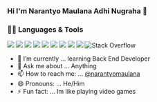 ### Hi I'm Narantyo Maulana Adhi Nugraha 👋
### 👩‍💻 Languages & Tools
<img src="https://img.shields.io/badge/Java%20-%23E00033.svg?&style=for-the-badge&logo=java&logoColor=white">   <img src="https://img.shields.io/badge/c++%20-%2300599C.svg?&style=for-the-badge&logo=c%2B%2B&logoColor=white"> <img src="https://img.shields.io/badge/javascript%20-%23323330.svg?&style=for-the-badge&logo=javascript&logoColor=%23F7DF1E">   <img src="https://img.shields.io/badge/PHP%20-%23777BB4.svg?&style=for-the-badge&logo=php&logoColor=white"> <img src="https://img.shields.io/badge/Node.js-43853D?style=for-the-badge&logo=node.js&logoColor=white"> <img src="https://img.shields.io/badge/HTML5-E34F26?style=for-the-badge&logo=html5&logoColor=white"> <img src="https://img.shields.io/badge/CSS3-1572B6?style=for-the-badge&logo=css3&logoColor=white"> <img src="https://img.shields.io/badge/Laravel-FF2D20?style=for-the-badge&logo=laravel&logoColor=white"> <img src="https://img.shields.io/badge/MySQL-00000F?style=for-the-badge&logo=mysql&logoColor=white"> 
![Stack Overflow](https://img.shields.io/badge/Stack_Overflow-FE7A16?style=for-the-badge&logo=stack-overflow&logoColor=white)&nbsp;

- 🌱 I’m currently ... learning Back End Developer
- 💬 Ask me about ... Anything
- 📫 How to reach me: ... [@narantyomaulana](https://www.instagram.com/narantyomaulana/)
- 😄 Pronouns: ... He/Him
- ⚡ Fun fact: ... Im like playing video games

